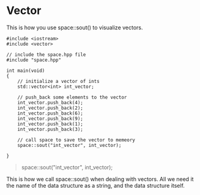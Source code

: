 # Vector

This is how you use space::sout() to visualize vectors. 

	#include <iostream>
	#include <vector>

	// include the space.hpp file
	#include "space.hpp"

	int main(void)
	{
		// initialize a vector of ints
		std::vector<int> int_vector;

		// push_back some elements to the vector
		int_vector.push_back(4);
		int_vector.push_back(2);
		int_vector.push_back(6);
		int_vector.push_back(9);
		int_vector.push_back(1);
		int_vector.push_back(3);

		// call space to save the vector to memeory
		space::sout("int_vector", int_vector);

	}

> space::sout("int_vector", int_vector);

This is how we call space::sout() when dealing with vectors. 
All we need it the name of the data structure as a string, 
and the data structure itself.
